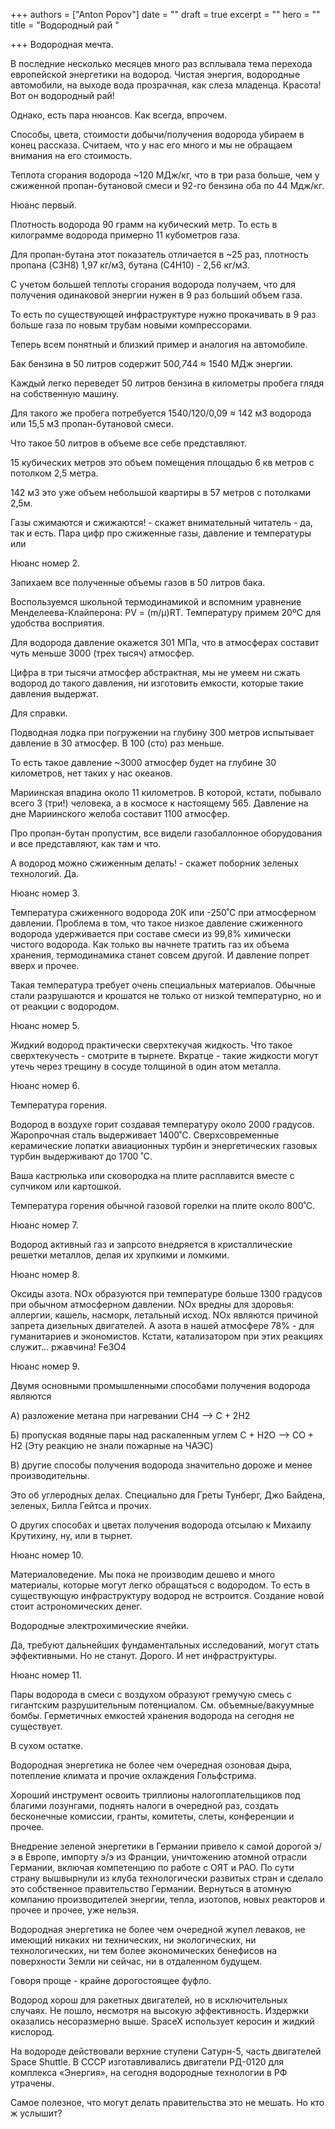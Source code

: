 +++
authors = ["Anton Popov"]
date = ""
draft = true
excerpt = ""
hero = ""
title = "Водородный рай "

+++
Водородная мечта.

В последние несколько месяцев много раз всплывала тема перехода европейской энергетики на водород. Чистая энергия, водородные автомобили, на выходе вода прозрачная, как слеза младенца. Красота! Вот он водородный рай!

Однако, есть пара нюансов. Как всегда, впрочем.

Способы, цвета, стоимости добычи/получения водорода убираем в конец рассказа. Считаем, что у нас его много и мы не обращаем внимания на его стоимость.

Теплота сгорания водорода \~120 МДж/кг, что в три раза больше, чем у сжиженной пропан-бутановой смеси и 92-го бензина оба по 44 Мдж/кг.

Нюанс первый.

Плотность водорода 90 грамм на кубический метр. То есть в килограмме водорода примерно 11 кубометров газа.

Для пропан-бутана этот показатель отличается в \~25 раз, плотность пропана (C3H8) 1,97 кг/м3, бутана (C4H10) - 2,56 кг/м3.

С учетом большей теплоты сгорания водорода получаем, что для получения одинаковой энергии нужен в 9 раз больший объем газа.

То есть по существующей инфраструктуре нужно прокачивать в 9 раз больше газа по новым трубам новыми компрессорами.

Теперь всем понятный и близкий пример и аналогия на автомобиле.

Бак бензина в 50 литров содержит 50*0,7*44 ≈ 1540 МДж энергии.

Каждый легко переведет 50 литров бензина в километры пробега глядя на собственную машину.

Для такого же пробега потребуется 1540/120/0,09 ≈ 142 м3 водорода или 15,5 м3 пропан-бутановой смеси.

Что такое 50 литров в объеме все себе представляют.

15 кубических метров это объем помещения площадью 6 кв метров с потолком 2,5 метра.

142 м3 это уже объем небольшой квартиры в 57 метров с потолками 2,5м.

Газы сжимаются и сжижаются! - скажет внимательный читатель - да, так и есть. Пара цифр про сжиженные газы, давление и температуры или

Нюанс номер 2.

Запихаем все полученные объемы газов в 50 литров бака.

Воспользуемся школьной термодинамикой и вспомним уравнение Менделеева-Клайперона: PV = (m/µ)RT. Температуру примем 20ºC для удобства восприятия.

Для водорода давление окажется 301 МПа, что в атмосферах составит чуть меньше 3000 (трех тысяч) атмосфер.

Цифра в три тысячи атмосфер абстрактная, мы не умеем ни сжать водород до такого давления, ни изготовить емкости, которые такие давления выдержат.

Для справки.

Подводная лодка при погружении на глубину 300 метров испытывает давление в 30 атмосфер. В 100 (сто) раз меньше.

То есть такое давление \~3000 атмосфер будет на глубине 30 километров, нет таких у нас океанов.

Мариинская впадина около 11 километров. В которой, кстати, побывало всего 3 (три!) человека, а в космосе к настоящему 565. Давление на дне Мариинского желоба составит 1100 атмосфер.

Про пропан-бутан пропустим, все видели газобаллонное оборудования и все представляют, как там и что.

А водород можно сжиженным делать! - скажет поборник зеленых технологий. Да.

Нюанс номер 3.

Температура сжиженного водорода 20К или -250˚C при атмосферном давлении. Проблема в том, что такое низкое давление сжиженного водорода удерживается при составе смеси из 99,8% химически чистого водорода. Как только вы начнете тратить газ их объема хранения, термодинамика станет совсем другой. И давление попрет вверх и прочее.

Такая температура требует очень специальных материалов. Обычные стали разрушаются и крошатся не только от низкой температурно, но и от реакции с водородом.

Нюанс номер 5.

Жидкий водород практически сверхтекучая жидкость. Что такое сверхтекучесть - смотрите в тырнете. Вкратце - такие жидкости могут утечь через трещину в сосуде толщиной в один атом металла.

Нюанс номер 6.

Температура горения.

Водород в воздухе горит создавая температуру около 2000 градусов. Жаропрочная сталь выдерживает 1400˚C. Сверхсовременные керамические лопатки авиационных турбин и энергетических газовых турбин выдерживают до 1700 ˚C.

Ваша кастрюлька или сковородка на плите расплавится вместе с супчиком или картошкой.

Температура горения обычной газовой горелки на плите около 800˚C.

Нюанс номер 7.

Водород активный газ и запрсото внедряется в кристаллические решетки металлов, делая их хрупкими и ломкими.

Нюанс номер 8.

Оксиды азота. NOx образуются при температуре больше 1300 градусов при обычном атмосферном давлении. NOx вредны для здоровья: аллергии, кашель, насморк, летальный исход. NOx являются причиной запрета дизельных двигателей. А азота в нашей атмосфере 78% - для гуманитариев и экономистов. Кстати, катализатором при этих реакциях служит… ржавчина! Fe3О4

Нюанс номер 9.

Двумя основными промышленными способами получения водорода являются

А) разложение метана при нагревании CH4 —> C + 2H2

Б) пропуская водяные пары над раскаленным углем C + H2O —> CO + H2 (Эту реакцию не знали пожарные на ЧАЭС)

В) другие способы получения водорода значительно дороже и менее производительны.

Это об углеродных делах. Специально для Греты Тунберг, Джо Байдена, зеленых, Билла Гейтса и прочих.

О других способах и цветах получения водорода отсылаю к Михаилу Крутихину, ну, или в тырнет.

Нюанс номер 10.

Материаловедение. Мы пока не производим дешево и много материалы, которые могут легко обращаться с водородом. То есть в существующую инфраструктуру водород не встроится. Создание новой стоит астрономических денег.

Водородные электрохимические ячейки.

Да, требуют дальнейших фундаментальных исследований, могут стать эффективными. Но не станут. Дорого. И нет инфраструктуры.

Нюанс номер 11.

Пары водорода в смеси с воздухом образуют гремучую смесь с гигантским разрушительным потенциалом. См. объемные/вакуумные бомбы. Герметичных емкостей хранения водорода на сегодня не существует.

В сухом остатке.

Водородная энергетика не более чем очередная озоновая дыра, потепление климата и прочие охлаждения Гольфстрима.

Хороший инструмент освоить триллионы налогоплательщиков под благими лозунгами, поднять налоги в очередной раз, создать бесконечные комиссии, гранты, комитеты, слеты, конференции и прочее.

Внедрение зеленой энергетики в Германии привело к самой дорогой э/э в Европе, импорту э/э из Франции, уничтожению атомной отрасли Германии, включая компетенцию по работе с ОЯТ и РАО. По сути страну вышвырнули из клуба технологически развитых стран и сделало это собственное правительство Германии. Вернуться в атомную компанию производителей энергии, тепла, изотопов, новых реакторов и прочее и прочее, уже нельзя.

Водородная энергетика не более чем очередной жупел леваков, не имеющий никаких ни технических, ни экологических, ни технологических, ни тем более экономических бенефисов на поверхности Земли ни сейчас, ни в отдаленном будущем.

Говоря проще - крайне дорогостоящее фуфло.

Водород хорош для ракетных двигателей, но в исключительных случаях. Не пошло, несмотря на высокую эффективность. Издержки оказались несоразмерно выше. SpaceX использует керосин и жидкий кислород.

На водороде действовали верхние ступени Сатурн-5, часть двигателей Space Shuttle. В СССР изготавливались двигатели РД-0120 для комплекса «Энергия», на сегодня водородные технологии в РФ утрачены.

Самое полезное, что могут делать правительства это не мешать. Но кто ж услышит?